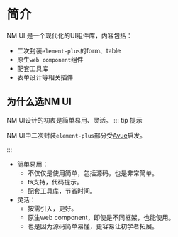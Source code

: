 # 简介

NM UI 是一个现代化的UI组件库，内容包括：
- 二次封装`element-plus`的form、table
- 原生`web component`组件
- 配套工具库
- 表单设计等相关插件

## 为什么选NM UI
NM UI设计的初衷是简单易用、灵活。
::: tip 提示

NM UI中二次封装`element-plus`部分受[Avue](https://avuejs.com/)启发。

:::

- 简单易用：
  - 不仅仅是使用简单，包括源码，也是非常简单。
  - ts支持，代码提示。
  - 配套工具库，节省时间。
- 灵活：
  - 按需引入，更好。
  - 原生web component，即使是不同框架，也能使用。
  - 也是因为源码简单易懂，更容易让初学者拓展。

